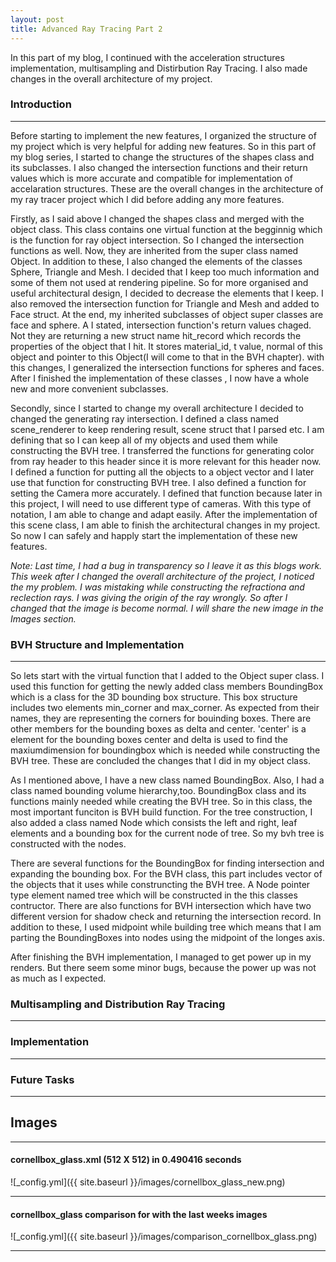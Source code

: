 ```yaml
---
layout: post
title: Advanced Ray Tracing Part 2
---
```


In this part of my blog, I continued with the acceleration structures implementation, multisampling and Distirbution Ray Tracing. I also made changes in the overall architecture of my project.  

### Introduction
---
Before starting to implement the new features, I organized the structure of my project which is very helpful for adding new features. So in this part of my blog series, I started to change the structures of the shapes class and its subclasses. I also changed the intersection functions and their return values which is more accurate and compatible for implementation of accelaration structures. These are the overall changes in the architecture of my ray tracer project which I did before adding any more features.

Firstly, as I said above I changed the shapes class and merged with the object class. This class contains one virtual function at the begginnig which is the function for ray object intersection. So I changed the intersection functions as well. Now, they are inherited from the super class named Object. In addition to these, I also changed the elements of the classes Sphere, Triangle and Mesh. I decided that I keep too much information and some of them not used at rendering pipeline. So for more organised and useful architectural design, I decided to decrease the elements that I keep. I also removed the intersection function for Triangle and Mesh and added to Face struct. At the end, my inherited subclasses of object super classes are face and sphere. A I stated, intersection function's return values chaged. Not they are returning a new struct name hit_record which records the properties of the object that I hit. It stores material_id, t value, normal of this object and pointer to this Object(I will come to that in the BVH chapter). with this changes, I generalized the intersection functions for spheres and faces. After I finished the implementation of these classes , I now have a whole new and more convenient subclasses. 

Secondly, since I started to change my overall architecture I decided to changed the generating ray intersection. I defined a class named scene_renderer to keep rendering result, scene struct that I parsed etc. I am defining that so I can keep all of my objects and used them while constructing the BVH tree. I transferred the functions for generating color from ray header to this header since it is more relevant for this header now. I defined a function for putting all the objects to a object vector and I later use that function for constructing BVH tree. I also defined a function for setting the Camera more accurately. I defined that function because later in this project, I will need to use different type of cameras. With this type of notation, I am able to change and adapt easily. After the implementation of this scene class, I am able to finish the architectural changes in my project. So now I can safely and happly start the implementation of these new features.

*Note: Last time, I had a bug in transparency so I leave it as this blogs work. This week after I changed the overall architecture of the project, I noticed the my problem. I was mistaking while constructing the refractiona and reclection rays. I was giving the origin of the ray wrongly. So after I changed that the image is become normal. I will share the new image in the Images section.*


### BVH Structure and Implementation
---

So lets start with the virtual function that I added to the Object super class. I used this function for getting the newly added class members BoundingBox which is a class for the 3D bounding box structure. This box structure includes two elements min_corner and max_corner. As expected from their names, they are representing the corners for bouinding boxes. There are other members for the bounding boxes as delta and center. 'center' is a element for the bounding boxes center and delta is used to find the maxiumdimension for boundingbox which is needed while constructing the BVH tree. These are concluded the changes that I did in my object class.

As I mentioned above, I have a new class named BoundingBox. Also, I had a class named bounding volume hierarchy,too. BoundingBox class and its functions mainly needed while creating the BVH tree. So in this class, the most important funciton is BVH build function. For the tree construction, I also added a class named Node which consists the left and right, leaf elements and a bounding box for the current node of tree. So my bvh tree is constructed with the nodes.

There are several functions for the BoundingBox for finding intersection and expanding the bounding box. For the BVH class, this part includes vector of the objects that it uses while construncting the BVH tree. A Node pointer type element named tree which will be constructed in the this classes contructor. There are also functions for BVH intersection which have two different version for shadow check and returning the intersection record. In addition to these, I used midpoint while building tree which means that I am parting the BoundingBoxes into nodes using the midpoint of the longes axis.

After finishing the BVH implementation, I managed to get power up in my renders. But there seem some minor bugs, because the power up was not as much as I expected.

### Multisampling and Distribution Ray Tracing
---

### Implementation
---

### Future Tasks
---


## Images
---

#### cornellbox_glass.xml (512 X 512) in 0.490416 seconds
![_config.yml]({{ site.baseurl }}/images/cornellbox_glass_new.png)

----

#### cornellbox_glass comparison for with the last weeks images
![_config.yml]({{ site.baseurl }}/images/comparison_cornellbox_glass.png)

----



